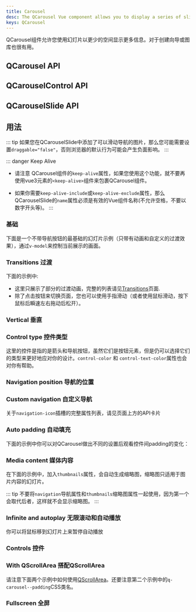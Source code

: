 ```yaml
---
title: Carousel
desc: The QCarousel Vue component allows you to display a series of slides, useful for wizards or an image gallery.
keys: QCarousel
---
```


QCarousel组件允许您使用幻灯片以更少的空间显示更多信息。对于创建向导或图库也很有用。

## QCarousel API

<doc-api file="QCarousel" />

## QCarouselControl API

<doc-api file="QCarouselControl" />

## QCarouselSlide API

<doc-api file="QCarouselSlide" />

## 用法

::: tip
如果您在QCarouselSlide中添加了可以滑动导航的图片，那么您可能需要设置`draggable="false"`，否则浏览器的默认行为可能会产生负面影响。
:::

::: danger Keep Alive
* 请注意 QCarousel组件的`keep-alive`属性，如果您使用这个功能，就不要再使用vue3元素的`<keep-alive>`组件来包裹QCarousel组件。

* 如果你需要`keep-alive-include`或`keep-alive-exclude`属性，那么QCarouselSlide的`name`属性必须是有效的Vue组件名称(不允许空格，不要以数字开头等)。
:::

### 基础

下面是一个不带导航按钮的最基础的幻灯片示例（只带有动画和自定义的过渡效果），通过`v-model`来控制当前展示的画面。


<doc-example title="Basic" file="QCarousel/Basic" />

### Transitions 过渡

下面的示例中:

* 这里只展示了部分的过渡动画，完整的列表请见[Transitions](/options/transitions)页面.
* 除了点击按钮来切换页面，您也可以使用手指滑动（或者使用鼠标滑动，按下鼠标后瞬速左右拖动后松开）。

<doc-example title="Transitions, bottom navigation, arrows and auto padding" file="QCarousel/Transitions" />

### Vertical 垂直

<doc-example title="Vertical mode" file="QCarousel/Vertical" />

### Control type 控件类型

这里的控件是指的是箭头和导航按钮，虽然它们是按钮元素，但是仍可以选择它们的类型来更好地应对你的设计。`control-color` 和 `control-text-color`属性也会对你有帮助。

<doc-example title="Control Type" file="QCarousel/ControlType" />

### Navigation position 导航的位置

<doc-example title="Navigation position" file="QCarousel/NavigationPosition" />

### Custom navigation 自定义导航

关于`navigation-icon`插槽的完整属性列表，请见页面上方的API卡片

<doc-example title="Custom navigation" file="QCarousel/CustomNavigation" />

### Auto padding 自动填充


下面的示例中你可以对QCarousel做出不同的设置后观看控件间padding的变化：

<doc-example title="Padding" file="QCarousel/AutoPadding" />

### Media content 媒体内容

<doc-example title="Image slides" file="QCarousel/ImageSlides" />

<doc-example title="Multi-image slides" file="QCarousel/MultiImageSlides" />

<doc-example title="Captions" file="QCarousel/Captions" />

<doc-example title="Video slides" file="QCarousel/VideoSlides" />

在下面的示例中，加入`thumbnails`属性，会自动生成缩略图，缩略图只适用于图片内容的幻灯片。

<doc-example title="Thumbnails" file="QCarousel/Thumbnails" />

::: tip
不要将`navigation`导航属性和`thumbnails`缩略图属性一起使用，因为第一个会取代后者，这样就不会显示缩略图。
:::

### Infinite and autoplay 无限滚动和自动播放

你可以将鼠标移到幻灯片上来暂停自动播放

<doc-example title="Autoplay" file="QCarousel/InfiniteAutoplay" />

### Controls 控件

<doc-example title="Controls" file="QCarousel/Controls" />

### With QScrollArea 搭配QScrollArea

请注意下面两个示例中如何使用[QScrollArea](/vue-components/scroll-area)。还要注意第二个示例中的`q-carousel--padding`CSS类名。

<doc-example title="With QScrollArea and padding" file="QCarousel/WithScrollareaPadding" />

<doc-example title="With QScrollArea on whole slide" file="QCarousel/WithScrollareaFull" />

### Fullscreen 全屏

<doc-example title="Fullscreen" file="QCarousel/Fullscreen" />
